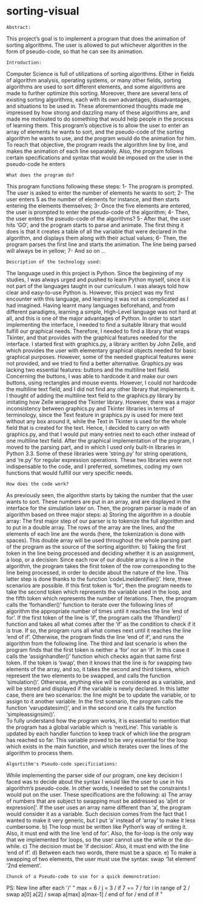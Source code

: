 # sorting-visual

    Abstract:
This project’s goal is to implement a program that does the animation of sorting algorithms. The user is allowed to put whichever algorithm in the form of pseudo-code, so that he can see its animation.


    Introduction:
Computer Science is full of utilizations of sorting algorithms. Either in fields of algorithm analysis, operating systems, or many other fields, sorting algorithms are used to sort different elements, and some algorithms are made to further optimize this sorting. Moreover, there are several tens of existing sorting algorithms, each with its own advantages, disadvantages, and situations to be used in. These aforementioned thoughts made me impressed by how strong and dazzling many of these algorithms are, and made me motivated to do something that would help people in the process of learning them. 
This program’s objective is to allow the user to enter an array of elements he wants to sort, and the pseudo-code of the sorting algorithm he wants to use, and the program would do the animation for him. To reach that objective, the program reads the algorithm line by line, and makes the animation of each line separately. Also, the program follows certain specifications and syntax that would be imposed on the user in the pseudo-code he enters


    What does the program do?
This program functions following these steps: 
  1- The program is prompted. The user is asked to enter the number of elements he wants to sort; 
  2- The user enters 5 as the number of elements for instance, and then starts entering the elements themselves; 
  3- Once the five elements are entered, the user is prompted to enter the pseudo-code of the algorithm; 
  4- Then, the user enters the pseudo-code of the algorithms? 
  5- After that, the user hits ‘GO’, and the program starts to parse and animate. The first thing it does is that it creates a table of all the variable that were declared in the algorithm, and displays them along with their actual values; 
  6- Then, the program parses the first line and starts the animation. The line being parsed will always be in yellow; 
  7- And so on ...
  

    Description of the technology used:
The language used in this project is Python. Since the beginning of my studies, I was always urged and pushed to learn Python myself, since it is not part of the languages taught in our curriculum. I was always told how clear and easy-to-use Python is. However, this project was my first encounter with this language, and learning it was not as complicated as I had imagined. Having learnt many languages beforehand, and from different paradigms, learning a simple, High-Level language was not hard at all, and this is one of the major advantages of Python.
In order to start implementing the interface, I needed to find a suitable library that would fulfill our graphical needs. Therefore, I needed to find a library that wraps Tkinter, and that provides with the graphical features needed for the interface. I started first with graphics.py, a library written by John Zelle, and which provides the user with elementary graphical objects needed for basic graphical purposes. However, some of the needed graphical features were not provided, and we tried to find a better alternative. Graphics.py was lacking two essential features: buttons and the multiline text field. Concerning the buttons, I was able to hardcode it and make our own buttons, using rectangles and mouse events. However, I could not hardcode the multiline text field, and I did not find any other library that implements it. I thought of adding the multiline text field to the graphics.py library by imitating how Zelle wrapped the Tkinter library. However, there was a major inconsistency between graphics.py and Tkinter libraries in terms of terminology, since the Text feature in graphics.py is used for mere text without any box around it, while the Text in Tkinter is used for the whole field that is created for the text. Hence, I decided to carry on with graphics.py, and that I would put many entries next to each other instead of one multiline text field. 
After the graphical implementation of the program, I moved to the parsing part, and in which I used only built-in libraries in Python 3.3. Some of these libraries were ‘string.py’ for string operations, and ‘re.py’ for regular expression operations. These two libraries were not indispensable to the code, and I preferred, sometimes, coding my own functions that would fulfill our very specific needs.


    How does the code work?
As previously seen, the algorithm starts by taking the number that the user wants to sort. These numbers are put in an array, and are displayed in the interface for the simulation later on. Then, the program parser is made of an algorithm based on three major steps:
  a)	Storing the algorithm in a double array:
  The first major step of our parser is to tokenize the full algorithm and to put in a double array. The rows of the array are the lines, and the elements of each line are the words (here, the tokenization is done with spaces). This double array will be used throughout the whole parsing part of the program as the source of the sorting algorithm.
  b)	Taking the first token in the line being processed and deciding whether it is an assignment, a loop, or a decision:
  Since each row of our double array is a line in the algorithm, the program takes the first token of the row corresponding to the line being processed, in order to decide about the nature of the line. This latter step is done thanks to the function ‘codeLineIdentifier()’. Here, three scenarios are possible. If this first token is ‘for’, then the program needs to take the second token which represents the variable used in the loop, and the fifth token which represents the number of iterations. Then, the program calls the ‘forhandler()’ function to iterate over the following lines of algorithm the appropriate number of times until it reaches the line ‘end of for’. If the first token of the line is ‘if’, the program calls the ‘ifhandler()’ function and takes all what comes after the ‘if’ as the condition to check if it is true. If so, the program runs all what comes next until it reaches the line ‘end of if’. Otherwise, the program finds the line ‘end of if’, and runs the algorithm from the following line. The third and last scenario is when the program finds that the first token is neither a ‘for’ nor an ‘if’. In this case it calls the ‘assignhandler()’ function which checks again that same first token. If the token is ‘swap’, then it knows that the line is for swapping two elements of the array, and so, it takes the second and third tokens, which represent the two elements to be swapped, and calls the function ‘simulation()’. Otherwise, anything else will be considered as a variable, and will be stored and displayed if the variable is newly declared. In this latter case, there are two scenarios: the line might be to update the variable, or to assign to it another variable. In the first scenario, the program calls the function ‘varupdatesim()’, and in the second one it calls the function ‘simpleassignsim()’.   
  To fully understand how the program works, it is essential to mention that the program has a global variable which is ‘nextLine’. This variable is updated by each handler function to keep track of which line the program has reached so far. This variable proved to be very essential for the loop which exists in the main function, and which iterates over the lines of the algorithm to process them. 


    Algortithm's Pseudo-code specificiations:
While implementing the parser side of our program, one key decision I faced was to decide about the syntax I would like the user to use in his algorithm’s pseudo-code. In other words, I needed to set the constraints I would put on the user. 
These specifications are the following:
  a)	The array of numbers that are subject to swapping must be addressed as ‘a[int or expression]’. If the user uses an array name different than ‘a’, the program would consider it as a variable. Such decision comes from the fact that I wanted to make it very generic, but I put ‘a’ instead of ‘array’ to make it less cumbersome.
  b)	The loop must be written like Python’s way of writing it. Also, it must end with the line ‘end of for’. Also, the for-loop is the only way that we implemented for loops, so the user cannot use the while or the do-while.
  c)	The decision must be ‘if decision’. Also, it must end with the line ‘end of if’.
  d)	Between each two words, there must be a space.
  e)	To make a swapping of two elements, the user must use the syntax: swap ‘1st element’ ‘2nd element’.
  

    Chunck of a Pseudo-code to use for a quick demonstration:
PS: New line after each '/'
"
max = 6
/ j = 3
/ if 7 == 7
/ for i in range of 2
/ swap a[0] a[2]
/ swap a[max] a[max-1]
/ end of for
/ end of if
"


